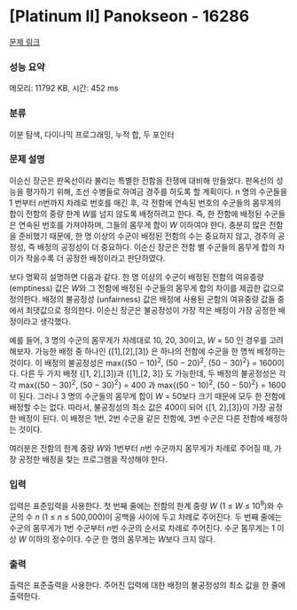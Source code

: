 # [Platinum II] Panokseon - 16286 

[문제 링크](https://www.acmicpc.net/problem/16286) 

### 성능 요약

메모리: 11792 KB, 시간: 452 ms

### 분류

이분 탐색, 다이나믹 프로그래밍, 누적 합, 두 포인터

### 문제 설명

<p>이순신 장군은 판옥선이라 불리는 특별한 전함을 전쟁에 대비해 만들었다. 판옥선의 성능을 평가하기 위해, 조선 수병들로 하여금 경주를 하도록 할 계획이다. <em>n</em> 명의 수군들을 1 번부터 <em>n</em>번까지 차례로 번호를 매긴 후, 각 전함에 연속된 번호의 수군들의 몸무게의 합이 전함의 중량 한계 <em>W</em>를 넘지 않도록 배정하려고 한다. 즉, 한 전함에 배정된 수군들은 연속된 번호를 가져야하며, 그들의 몸무게 합이 <em>W</em> 이하여야 한다. 충분히 많은 전함을 준비했기 때문에, 한 명 이상의 수군이 배정된 전함의 수는 중요하지 않고, 경주의 공정성, 즉 배정의 공정성이 더 중요하다. 이순신 장군은 전함 별 수군들의 몸무게 합의 차이가 작을수록 더 공정한 배정이라고 판단하였다.</p>

<p>보다 명확히 설명하면 다음과 같다. 한 명 이상의 수군이 배정된 전함의 여유중량 (emptiness) 값은 <em>W</em>와 그 전함에 배정된 수군들의 몸무게 합의 차이를 제곱한 값으로 정의한다. 배정의 불공정성 (unfairness) 값은 배정에 사용된 군함의 여유중량 값들 중에서 최댓값으로 정의한다. 이순신 장군은 불공정성이 가장 작은 배정이 가장 공정한 배정이라고 생각했다.</p>

<p>예를 들어, 3 명의 수군의 몸무게가 차례대로 10, 20, 30이고, <em>W</em> = 50 인 경우를 고려해보자. 가능한 배정 중 하나인 {[1],[2],[3]} 은 하나의 전함에 수군을 한 명씩 배정하는 것이다. 이 배정의 불공정성은 max{(50 − 10)<sup>2</sup>, (50 − 20)<sup>2</sup>, (50 − 30)<sup>2</sup>} = 1600이다. 다른 두 가지 배정 {[1, 2],[3]}과 {[1],[2, 3]} 도 가능한데, 두 배정의 불공정성은 각각 max{(50 − 30)<sup>2</sup>, (50 − 30)<sup>2</sup>} = 400 과 max{(50 − 10)<sup>2</sup>, (50 − 50)<sup>2</sup>} = 1600이 된다. 그러나 3 명의 수군들의 몸무게 합이 <em>W</em> = 50보다 크기 때문에 모두 한 전함에 배정할 수는 없다. 따라서, 불공정성의 최소 값은 400이 되어 {[1, 2],[3]}이 가장 공정한 배정이 된다. 이 배정은 1번, 2번 수군을 같은 전함에, 3번 수군은 다른 전함에 배정하는 것이다.</p>

<p>여러분은 전함의 한계 중량 <em>W</em>와 1번부터 <em>n</em>번 수군까지 몸무게가 차례로 주어질 때, 가장 공정한 배정을 찾는 프로그램을 작성해야 한다.</p>

### 입력 

 <p>입력은 표준입력을 사용한다. 첫 번째 줄에는 전함의 한계 중량 <em>W</em> (1 ≤ <em>W</em> ≤ 10<sup>9</sup>)와 수군의 수 <em>n</em> (1 ≤ <em>n</em> ≤ 500,000)이 공백을 사이에 두고 차례로 주어진다. 두 번째 줄에는 수군의 몸무게가 1번 수군부터 <em>n</em>번 수군의 순서로 차례로 주어진다. 수군 몸무게는 1 이상 <em>W</em> 이하의 정수이다. 수군 한 명의 몸무게는 <em>W</em>보다 크지 않다.</p>

### 출력 

 <p>출력은 표준출력을 사용한다. 주어진 입력에 대한 배정의 불공정성의 최소 값을 한 줄에 출력한다.</p>

